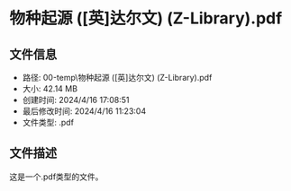﻿# 物种起源 ([英]达尔文) (Z-Library).pdf

## 文件信息
- 路径: 00-temp\物种起源 ([英]达尔文) (Z-Library).pdf
- 大小: 42.14 MB
- 创建时间: 2024/4/16 17:08:51
- 最后修改时间: 2024/4/16 11:23:04
- 文件类型: .pdf

## 文件描述
这是一个.pdf类型的文件。


